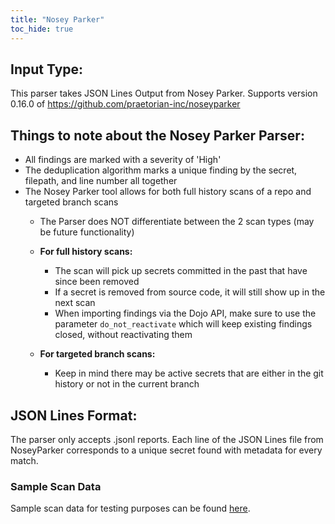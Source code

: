 ```yaml
---
title: "Nosey Parker"
toc_hide: true
---
```

Input Type:
-
This parser takes JSON Lines Output from Nosey Parker. Supports version 0.16.0 of https://github.com/praetorian-inc/noseyparker 

Things to note about the Nosey Parker Parser:
- 
- All findings are marked with a severity of 'High'
- The deduplication algorithm marks a unique finding by the secret, filepath, and line number all together
- The Nosey Parker tool allows for both full history scans of a repo and targeted branch scans
   - The Parser does NOT differentiate between the 2 scan types (may be future functionality)
  
   - **For full history scans:** 
     - The scan will pick up secrets committed in the past that have since been removed
     - If a secret is removed from source code, it will still show up in the next scan
     - When importing findings via the Dojo API, make sure to use the parameter `do_not_reactivate`  which will keep existing findings closed, without reactivating them
    - **For targeted branch scans:**
      - Keep in mind there may be active secrets that are either in the git history or not in the current branch

 JSON Lines Format:
-
The parser only accepts .jsonl reports. Each line of the JSON Lines file from NoseyParker corresponds to a unique secret found with metadata for every match.


### Sample Scan Data
Sample scan data for testing purposes can be found [here](https://github.com/DefectDojo/django-DefectDojo/tree/master/unittests/scans/noseyparker).